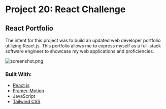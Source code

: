# Project 20: React Challenge
## React Portfolio
The intent for this project was to build an updated web developer portfolio utilizing React.js. This portfolio allows me to express myself as a full-stack software engineer to showcase my web applications and proficiencies.

![screenshot.png](/../main/src/assets/screenshot.png)

### Built With:
- [React.js](https://reactjs.org/)
- [Framer-Motion](https://www.framer.com/motion/)
- JavaScript
- [Tailwind CSS](https://tailwindcss.com/)
